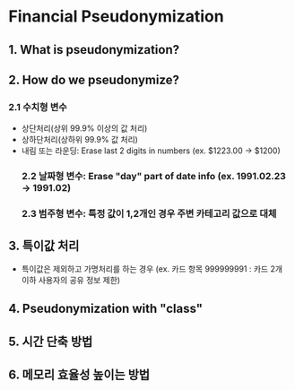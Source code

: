 # Financial Pseudonymization

## 1. What is pseudonymization?

## 2. How do we pseudonymize?  
   ### 2.1 수치형 변수  
- 상단처리(상위 99.9% 이상의 값 처리)  
- 상하단처리(상하위 99.9% 값 처리)  
- 내림 또는 라운딩: Erase last 2 digits in numbers (ex. $1223.00 -> $1200)  
   ### 2.2 날짜형 변수: Erase "day" part of date info (ex. 1991.02.23 -> 1991.02)  
   ### 2.3 범주형 변수: 특정 값이 1,2개인 경우 주변 카테고리 값으로 대체  
  
## 3. 특이값 처리
- 특이값은 제외하고 가명처리를 하는 경우 (ex. 카드 항목 999999991 : 카드 2개 이하 사용자의 공유 정보 제한)

## 4. Pseudonymization with "class" 

## 5. 시간 단축 방법

## 6. 메모리 효율성 높이는 방법
  
